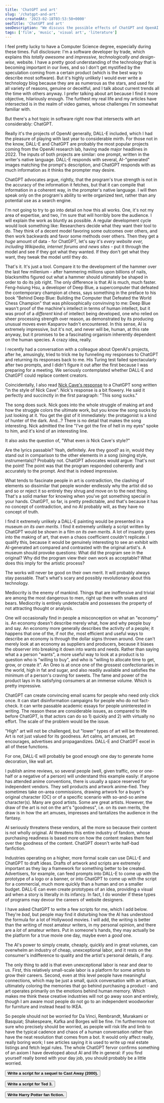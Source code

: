 ```yaml
---
title: 'ChatGPT and art'
slug: '/chatgpt-and-art'
createdAt: '2023-02-18T03:53:50+0000'
seoTitle: 'ChatGPT and art'
seoDescription: "We discuss the possible effects of ChatGPT and OpenAI's other projects on art."
tags: ['film', 'music', 'visual art', 'literature']
---
```


I feel pretty lucky to have a Computer Science degree, especially during these times. Full disclosure: I'm a software developer by trade, which explains this _totally awesome_ and _impressive, technologically and design-wise_, website. I have a pretty good understanding of the technology that is becoming important in our lives, and so I don't get mystified by the speculation coming from a certain product (which is the best way to describe most software). But it's highly unlikely I would ever write a technology blog because they are as numerous as the stars, and used for all variety of reasons, genuine or deceitful, and I talk about current trends all the time with others anyway. I prefer talking about art because I find it more objective, hilariously enough. The furthest my real life and my articles have intersected is in the realm of video games, whose challenges I'm somewhat familiar with.

But there's a hot topic in software right now that intersects with art considerably: ChatGPT.

Really it's the projects of OpenAI generally, DALL-E included, which I had the pleasure of playing with last year to considerable mirth. For those not in the know, DALL-E and ChatGPT are probably the most popular projects coming from the OpenAI research lab, having made major headlines in 2022. The inputs of both projects are similar: one prompt, written in the writer's native language. DALL-E responds with several, AI-"generated" images matching the prompt's description, and ChatGPT responds with as much information as it thinks the prompter may desire.

ChatGPT advocates argue, rightly, that the program's true strength is not in the accuracy of the information it fetches, but that it can compile that information in a coherent way, in the prompter's native language. I will then speak only on the program's ability to write organized text, rather than any potential use as a search engine.

I'm not going to try to go into detail on how this all works. One, it's not my area of expertise, and two, I'm sure that will horribly bore the audience. I will explain the work as bluntly as possible. A regular development cycle would look something like: Researchers decide what they want their tool to do. They think of a decent model favoring some outcomes over others, and then work backwards and favor some methods over others. Then they get a _huge_ amount of data - for ChatGPT, let's say it's _every website ever, including Wikipedia, internet forums and news sites_ - put it through the model and see if they got what they wanted. If they don't get what they want, they tweak the model until they do.

That's it. It's just a tool. Compare it to the development of the hammer over the last few millenium - after hammering millions upon billions of nails, blacksmiths figured out what a hammer should ultimately be shaped in order to do its job right. The only difference is that AI is much, much faster. Feng-hsiung Hsu, a developer of Deep Blue, a supercomputer that defeated the contemporary champion at chess, says something in the preface to his book "Behind Deep Blue: Building the Computer that Defeated the World Chess Champion" that was philosophically convinving to me: Deep Blue wasn't proof of the machine's intellect in terms of human intellect, but it was proof of a _different_ kind of intellect being developed, one who relied on sheer processing strength over reason, as demonstrated by its producing unusual moves even Kasparov hadn't encountered. In this sense, AI is extremely impressive, but it's not, and never will be, human, at this rate anyway, but it promises to be a fascinating organism inherently dependent on the human species. A crazy idea, really.

I recently had a conversation with a colleague about OpenAI's projects, after he, amusingly, tried to trick me by funneling my responses to ChatGPT and returning its responses back to me. His Turing test failed spectacularly after two prompts, and I didn't figure it out after the first because I was preparing for a meeting. We seriously contemplated whether DALL-E and ChatGPT could replace content creators.

Coincidentally, I also read <a href="https://www.theredhandfiles.com/chat-gpt-what-do-you-think/" target="_blank" rel="noopener noreferrer">Nick Cave's response</a> to a ChatGPT song written "in the style of Nick Cave". Nick's response is a bit flowery. He said it perfectly and succinctly in the first paragraph: "This song sucks."

The song does suck. Nick goes into the whole struggle of making art and how the struggle colors the ultimate work, but you know the song sucks by just looking at it. You get the gist of it immediately: the protagonist is a kind of hunter of the dark. And...? There is no detail that makes the song interesting. Nick admitted the line "I've got the fire of hell in my eyes" spoke to him, and it's kind of an interesting line.

It also asks the question of, "What even _is_ Nick Cave's style?"

Are the lyrics passable? Yeah, definitely. Are they good? as in, would they stand out in comparison to the other elements in a song (singing style, instrumentals)? Probably not. ChatGPT advocates would argue: That's not the point! The point was that the program responded coherently and accurately to the prompt. And that is indeed impressive.

What tends to fascinate people in art is contradiction, the clashing of elements so dissimilar that people wonder endlessly why the artist did so and so or reject it so entirely they shrug and move on to the next thing. That's a solid marker for knowing when you've got something special in your hands. ChatGPT, so far, is pretty predictable, and that's because it has no concept of contradiction, and no AI probably will, as they have no concept of truth.

I find it extremely unlikely a DALL-E painting would be presented in a museum _on its own merits_. I find it extremely unlikely a script written by ChatGPT would be shown in a film _on its own merits_. A lot of insanity goes into the making of art, that even a chaos coefficient couldn't replicate. I qualify this, because it would be genuinely interesting to see an exhibit with AI-generated art compared and contrasted with the original artist's. A museum should provoke questions: What did the program see in the original? Why did the program view their own work as acceptable? What does this imply for the artistic process?

The works will never be good on their own merit. It will probably always stay passable. That's what's scary and possibly revolutionary about this technology.

Mediocrity is the enemy of mankind. Things that are inoffensive and trivial are among the most dangerous to men, right up there with snakes and bears. Mediocrity is entirely undetectable and possesses the property of not attracting thought or analysis.

One will occasionally find in people a misconception on what an "economy" is. An economy doesn't describe merely what, how and why people buy and say. An economy more generally describes the activity of a people; it happens that one of the, if not _the_, most efficient and useful ways to describe an economy is through the dollar signs thrown around. One can't merely look at an economy as suppliers and producers, because it biases the observer into breaking it down into wants and needs. Rather than saying what a a person "wants", a more useful way to look at a product is to question who is "willing to buy", and who is "willing to allocate time to get, grow, or create it". An Oreo is at once one of the grossest confectionaries in the world, high in fat and sugar, and also readily available and satisfies the minimum of a person's craving for sweets. The fame and power of the product lays in its satisfying consumers at an immense volume. Which is pretty impressive.

ChatGPT can create convincing email scams for people who need only click once. It can start disinformation campaigns for people who do not fact-check. It can write passable academic essays for people uninterested in writing. The reason these are considerable issues, as compared to life before ChatGPT, is that actors can do so 1) quickly and 2) with virtually no effort. The scale of the problem would be the issue.

"High" art will not be challenged, but "lower" types of art will be threatened. Art is not just valued for its goodness. Art calms, art amuses, art encourages, advertises and propagandizes. DALL-E and ChatGPT excel in all of these functions.

For one, DALL-E will probably be good enough one day to generate home decoration, like wall art.

I publish anime reviews, so several people (well, given traffic, one or one-half or a negative of a person) will understand this example easily: if anyone has attended anime conventions, there is usually a space reserved for independent vendors. They sell products and artwork anime-fied. They sometimes take on-area commissions, drawing artwork for a buyer's original character (OC) or of a specific scenario with so-and-so anime character(s). Many are good artists. Some are great artists. However, the draw of the art is not on the art's "goodness", i.e. on its own merits, the draw is in how the art amuses, impresses and tantalizes the audience in the fantasy.

AI seriously threatens these vendors, all the more so because their content is not wholly original. AI threatens this entire industry of fandom, whose purchasing readiness is based more on how the content makes them feel over the goodness of the content. ChatGPT doesn't write half-bad fanfiction.

Industries operating on a higher, more formal scale can use DALL-E and ChatGPT to draft ideas. Drafts of artwork and scripts are extremely important as they lay a framework for something better to be created. Advertisers, for example, can feed prompts into DALL-E to come up with the prototype of a logo or a banner, or into ChatGPT to come up with the script for a commercial, much more quickly than a human and on a smaller budget. DALL-E can even create prototypes of an idea, providing a visual aid when a story is literally in its infancy. In fact, I do wonder if these types of programs may devour the careers of website designers.

I have asked ChatGPT to write a few scripts for me, which I add below. They're _bad_, but people may find it disturbing how the AI has understood the formula for a lot of Hollywood movies. I will add, the writing is better than the writing of most amateur writers, in my personal opinion, and there are a _lot_ of amateur writers. Put in someone's hands, they may actually be the platform for a true movie one day, maybe even a _good_ one.

The AI's power to simply create, cheaply, quickly and in great volumes, can overwhelm an industry of cheap, unexceptional labor, and it rests on the consumer's indifference to quality and the artist's personal details, if any.

The only thing to add is that even unexceptional labor is near and dear to us. First, this relatively small-scale labor is a platform for some artists to grow their careers. Second, even at this level people have meaningful connections, which may be just a small, quick conversation with an artisan, ultimately coloring the memories that go behind purchasing a product - and art operates primarily on the emotions behind human memory. Which makes me think these creative industries will not go away soon and entirely, though I am aware most people do not go to an independent woodworker for furniture and instead head to IKEA.

So people should not be worried for Da Vinci, Rembrandt, Murakami or Basquiat; Shakespeare, Kafka and Borges will be fine. I'm furthermore not sure who precisely should be worried, as people will risk life and limb to have the typical cadence and chaos of a human conversation rather than have the neat resolution that comes from a bot. It would only affect really, really boring work; I see articles saying it is used to write up real estate listings and fetch legal rules. The whole ChatGPT fervor confirms something of an axiom I have developed about AI and life in general: if you find yourself really bored with your day job, you should probably be a little worried.

<style>
    .hide {
        display: none;
    }
</style>

<button><strong onclick="document.getElementById('cast-away-2-script').classList.toggle('hide')">Write a script for a sequel to Cast Away (2000).</strong></button>

<p id="cast-away-2-script" class="hide">
Title: Return to Isolation<br/><br/>
Fade in:<br/><br/>
INT. AIRPLANE - DAY<br/><br/>
We see a close-up of a hand, holding onto the armrest of an airplane seat. The hand is that of Chuck Noland, who we remember as the FedEx executive stranded on a deserted island in the previous film.<br/><br/>
Cut to:<br/><br/>
EXT. AIRPLANE - DAY<br/><br/>
The airplane flies over a vast ocean. Chuck gazes out the window, a look of longing in his eyes. He is returning to the place where he was once lost, but also found himself.<br/><br/>
Cut to:<br/><br/>
INT. AIRPLANE - DAY<br/><br/>
A stewardess approaches Chuck.<br/><br/>
Stewardess: Excuse me, sir. Can I get you anything?<br/><br/>
Chuck (lost in thought): No, thank you.<br/><br/>
Stewardess: Is everything okay?<br/><br/>
Chuck (sighs): I’m just returning to an old friend.<br/><br/>
Cut to:<br/><br/>
EXT. DESERTED ISLAND - DAY<br/><br/>
The airplane lands on the island, and Chuck disembarks. He looks around, taking in the familiar surroundings.<br/><br/>
Cut to:<br/><br/>
INT. CAVE - DAY<br/><br/>
Chuck enters the cave that he had once used as a shelter. He sees a piece of driftwood with the words “Wilson” carved into it, a nod to the volleyball that he had befriended and named Wilson during his time on the island.<br/><br/>
Chuck (whispering): Wilson, I’m back.<br/><br/>
Cut to:<br/><br/>
EXT. BEACH - DAY<br/><br/>
Chuck walks along the beach, revisiting the places where he spent his time on the island. He sees the spot where he built his fire, the tree where he carved his messages of hope, and the rock formations where he would sit and watch the sunset.<br/><br/>
Cut to:<br/><br/>
INT. CAVE - DAY<br/><br/>
Chuck sits in the cave, staring at the fire. He thinks about all the moments of hardship and triumph that he experienced on the island. He realizes that despite all the challenges he faced, he was able to find meaning and purpose in his life.<br/><br/>
Cut to:<br/><br/>
EXT. BEACH - DAY<br/><br/>
As Chuck stands on the beach, he hears a sound that he recognizes. He turns to see a FedEx plane flying overhead, and he knows that it is time for him to return to civilization.<br/><br/>
Cut to:<br/><br/>
INT. AIRPLANE - DAY<br/><br/>
As the airplane takes off, Chuck gazes out the window, a sense of peace in his heart. He knows that he has been forever changed by his time on the island, and that the lessons he learned there will stay with him for the rest of his life.<br/><br/>
Fade to black.<br/><br/>
The End.<br/><br/>
</p>

<button><strong onclick="document.getElementById('ted-3-script').classList.toggle('hide')">Write a script for Ted 3.</strong></button>

<p id="ted-3-script" class="hide">
Title: Ted 3: The Search for Fatherhood<br/><br/>
Fade in:<br/><br/>
INT. TED'S APARTMENT - DAY<br/><br/>
Ted, John, and Samantha are sitting on the couch, playing video games and drinking beer.<br/><br/>
TED<br/><br/>
(excitedly)<br/><br/>
Guys, I've got an idea! What if we go on a road trip to find my dad?<br/><br/>
JOHN<br/><br/>
(surprised)<br/><br/>
Your dad? I thought he died when you were a kid.<br/><br/>
TED<br/><br/>
(deflated)<br/><br/>
Yeah, that's what I thought too. But my mom just found an old letter he wrote to her before he died. It says he's actually alive and living in Florida.<br/><br/>
SAMANTHA<br/><br/>
(interested)<br/><br/>
Really? That's wild.<br/><br/>
JOHN<br/><br/>
(dubious)<br/><br/>
Are you sure this isn't just some crazy prank your mom is playing on you?<br/><br/>
TED<br/><br/>
(determined)<br/><br/>
I don't know, but I have to find out. Will you guys come with me?<br/><br/>
JOHN and SAMANTHA<br/><br/>
(in unison)<br/><br/>
Of course!<br/><br/>
Cut to:<br/><br/>
EXT. ROAD TRIP - DAY<br/><br/>
Ted, John, and Samantha are driving down the highway in a van, laughing and singing along to classic rock songs.<br/><br/>
Cut to:<br/><br/>
INT. FLORIDA MOTEL ROOM - DAY<br/><br/>
The trio have checked into a motel room and are sitting around a table, looking at a map and discussing their plan.<br/><br/>
TED<br/><br/>
(excitedly)<br/><br/>
According to the letter, my dad is living in a small town just a few hours from here.<br/><br/>
JOHN<br/><br/>
(skeptical)<br/><br/>
But how are we going to find him? There must be thousands of people living in that town.<br/><br/>
TED<br/><br/>
(determined)<br/><br/>
I don't know, but I'm not giving up until I find him.<br/><br/>
Cut to:<br/><br/>
INT. TOWN DINER - DAY<br/><br/>
Ted, John, and Samantha are sitting in a booth, drinking coffee and talking to the waitress.<br/><br/>
WAITRESS<br/><br/>
(sympathetically)<br/><br/>
Sorry, honey, I've never heard of anyone by that name living in this town.<br/><br/>
TED<br/><br/>
(disappointed)<br/><br/>
Thanks anyway.<br/><br/>
Just then, an old man walks into the diner and sits down at the counter.<br/><br/>
OLD MAN<br/><br/>
(excitedly)<br/><br/>
Hey, I couldn't help but overhear your conversation. That name you're looking for, it sounds familiar.<br/><br/>
TED<br/><br/>
(excitedly)<br/><br/>
Really? Do you know my dad?<br/><br/>
OLD MAN<br/><br/>
(smiling)<br/><br/>
I might. Why don't you come with me and I'll introduce you.<br/><br/>
Cut to:<br/><br/>
INT. OLD MAN'S HOUSE - DAY<br/><br/>
Ted, John, and Samantha follow the old man into his house. The old man leads them into a small room and points to a picture on the wall.<br/><br/>
OLD MAN<br/><br/>
(proudly)<br/><br/>
That's him, your dad.<br/><br/>
Ted approaches the picture and gasps in amazement.<br/><br/>
TED<br/><br/>
(tearfully)<br/><br/>
It's him. It's really him.<br/><br/>
The old man nods, a look of pride on his face.<br/><br/>
OLD MAN<br/><br/>
(tearfully)<br/><br/>
I've been taking care of him ever since he showed up here, lost and alone. I promised him I'd keep his whereabouts a secret until he was ready to be found.<br/><br/>
Ted turns to the old man, tears streaming down his face.<br/><br/>
The End.<br/><br/>
</p>

<button><strong onclick="document.getElementById('harry-potter-fanfic').classList.toggle('hide')">Write Harry Potter fan fiction.</strong></button>

<p id="harry-potter-fanfic" class="hide">
Harry Potter sat in his office at the Ministry of Magic, staring at a blank piece of parchment on his desk. It had been five years since the defeat of Voldemort, and he was now the Head of the Department of Magical Law Enforcement. The past few years had been challenging, as he worked to restore order and justice to the wizarding world.<br/><br/>
Suddenly, there was a knock on the door. Harry sighed, wondering who could possibly be disturbing him now. "Come in," he called out.<br/><br/>
The door opened, revealing a young witch. She was shaking and looked terrified. "Mr. Potter," she said, her voice trembling. "I need your help."<br/><br/>
Harry leaned forward, intrigued. "What seems to be the problem?"<br/><br/>
The witch took a deep breath and then blurted out her story. "There's a monster on the loose, Mr. Potter. It's attacking witches and wizards in the countryside, and no one knows how to stop it."<br/><br/>
Harry was on his feet in an instant. He grabbed his wand and headed for the door. "I'll take care of it," he said, determination in his voice.<br/><br/>
He Apparated to the site of the first attack, a small cottage on the edge of the Forbidden Forest. As he approached, he could hear the sounds of battle - spells being cast and creatures growling. Harry raised his wand and stepped inside.<br/><br/>
The scene that greeted him was one of chaos. A large, serpent-like monster was thrashing about, its jaws snapping as it tried to attack the defenders. Harry recognized the creature immediately - it was a Basilisk, one of the deadliest creatures in the wizarding world.<br/><br/>
He didn't hesitate. With a shout of "Avada Kedavra!", he sent a jet of green light towards the creature. The Basilisk roared in pain, but it didn't stop. Harry cast spell after spell, but the creature was too powerful.<br/><br/>
Just as he was about to give up, he heard a voice in his head. "Harry, it's me - Dumbledore. I have a plan, but you have to trust me."<br/><br/>
Harry nodded, even though he knew Dumbledore was long gone. He closed his eyes and concentrated, allowing himself to be guided by the voice in his head. When he opened his eyes again, he saw that the Basilisk was staring at him, its gaze locked onto his.<br/><br/>
And then, with a mighty roar, the Basilisk vanished, swallowed up by a vortex that seemed to come from nowhere. Harry stood there, stunned, as the voice in his head chuckled.<br/><br/>
"Well done, Harry. The Basilisk is gone, but there will always be more dangers in the wizarding world. You must always be ready to face them, no matter what."<br/><br/>
Harry nodded, smiling. He knew that as long as he had the memories of his friends and mentors, he would never be alone. And with that, he turned and walked back into the sunlight, ready for whatever lay ahead.<br/><br/>
</p>
